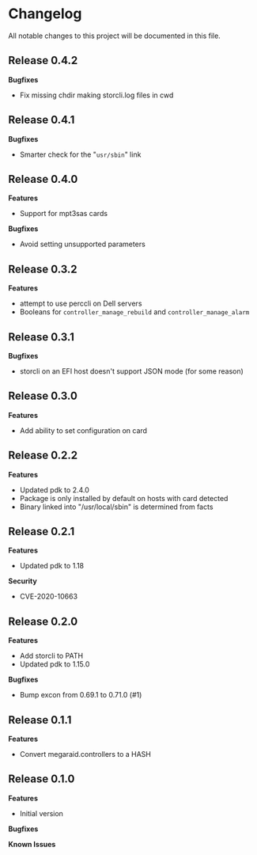 # Changelog

All notable changes to this project will be documented in this file.

## Release 0.4.2

**Bugfixes**

* Fix missing chdir making storcli.log files in cwd

## Release 0.4.1

**Bugfixes**

* Smarter check for the "`usr/sbin`" link

## Release 0.4.0

**Features**

* Support for mpt3sas cards

**Bugfixes**

* Avoid setting unsupported parameters

## Release 0.3.2

**Features**

* attempt to use perccli on Dell servers
* Booleans for `controller_manage_rebuild` and `controller_manage_alarm`

## Release 0.3.1

**Bugfixes**

* storcli on an EFI host doesn't support JSON mode (for some reason)

## Release 0.3.0

**Features**

* Add ability to set configuration on card

## Release 0.2.2

**Features**

* Updated pdk to 2.4.0
* Package is only installed by default on hosts with card detected
* Binary linked into "/usr/local/sbin" is determined from facts

## Release 0.2.1

**Features**

* Updated pdk to 1.18

**Security**

* CVE-2020-10663

## Release 0.2.0

**Features**

* Add storcli to PATH
* Updated pdk to 1.15.0

**Bugfixes**

* Bump excon from 0.69.1 to 0.71.0 (#1)

## Release 0.1.1

**Features**

* Convert megaraid.controllers to a HASH

## Release 0.1.0

**Features**

* Initial version

**Bugfixes**

**Known Issues**
